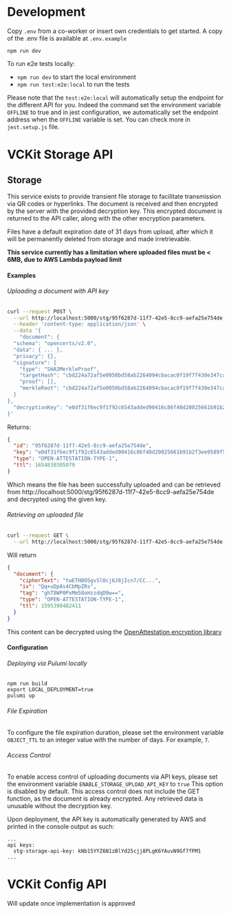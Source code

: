 # Development

Copy `.env` from a co-worker or insert own credentials to get started. A copy of the .env file is available at `.env.example`

```
npm run dev
```

To run e2e tests locally:

- `npm run dev` to start the local environment
- `npm run test:e2e:local` to run the tests

Please note that the `test:e2e:local` will automatically setup the endpoint for the different API for you. Indeed the command set the environment variable `OFFLINE` to true and in jest configuration, we automatically set the endpoint address when the `OFFLINE` variable is set. You can check more in `jest.setup.js` file.

# VCKit Storage API

## Storage

This service exists to provide transient file storage to facilitate transmission via QR codes or hyperlinks.
The document is received and then encrypted by the server with the provided decryption key.
This encrypted document is returned to the API caller, along with the other encryption parameters.

Files have a default expiration date of 31 days from upload, after which it will be permanently deleted from storage and made irretrievable.

**This service currently has a limitation where uploaded files must be < 6MB, due to AWS Lambda payload limit**

#### Examples

###### Uploading a document with API key

```sh
curl --request POST \
  --url http://localhost:5000/stg/95f6287d-11f7-42e5-8cc9-aefa25e754de \
  --header 'content-type: application/json' \
  --data '{
	"document": {
  "schema": "opencerts/v2.0",
  "data": { ... },
  "privacy": {},
  "signature": {
    "type": "SHA3MerkleProof",
    "targetHash": "cbd224a72af5e0050bd58ab2264094cbacac0f19f7f430e347cad451ae8c590d",
    "proof": [],
    "merkleRoot": "cbd224a72af5e0050bd58ab2264094cbacac0f19f7f430e347cad451ae8c590d"
  }
},
  "decryptionKey": "e0df31f6ec9f1f92c6543added90416c86f40d20025661b91b2f3ee9589f5047"
}'
```

Returns:

```json
{
  "id": "95f6287d-11f7-42e5-8cc9-aefa25e754de",
  "key": "e0df31f6ec9f1f92c6543added90416c86f40d20025661b91b2f3ee9589f5047",
  "type": "OPEN-ATTESTATION-TYPE-1",
  "ttl": 1654830305079
}
```

Which means the file has been successfully uploaded and can be retrieved from http://localhost:5000/stg/95f6287d-11f7-42e5-8cc9-aefa25e754de and decrypted using the given key.

###### Retrieving an uploaded file

```sh
curl --request GET \
  --url http://localhost:5000/stg/95f6287d-11f7-42e5-8cc9-aefa25e754de
```

Will return

```json
{
  "document": {
    "cipherText": "twETH8OSgv5lOcj6J8jIcn7/CC...",
    "iv": "Qq+uDpAs4CbMpZRs",
    "tag": "ghT8WP0PxMm58oHzzdqD9w==",
    "type": "OPEN-ATTESTATION-TYPE-1",
    "ttl": 1595390482411
  }
}
```

This content can be decrypted using the [OpenAttestation encryption library](https://www.npmjs.com/package/@govtechsg/oa-encryption)

#### Configuration

###### Deploying via Pulumi locally

```
npm run build
export LOCAL_DEPLOYMENT=true
pulumi up
```

###### File Expiration

To configure the file expiration duration, please set the environment variable `OBJECT_TTL` to an integer value with the number of days. For example, `7`.

###### Access Control

To enable access control of uploading documents via API keys, please set the environment variable `ENABLE_STORAGE_UPLOAD_API_KEY` to `true`
This option is disabled by default. This access control does not include the GET function, as the document is already encrypted. Any retrieved data is unusable without the decryption key.

Upon deployment, the API key is automatically generated by AWS and printed in the console output as such:

```
...
api keys:
  stg-storage-api-key: kNb15YYZ6N1zBlYd25cjj8PLgK6YAuvN9Gf7fPM1
...
```

# VCKit Config API

Will update once implementation is approved
